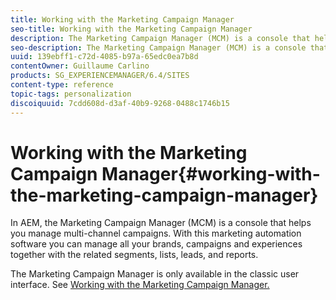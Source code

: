 ```yaml
---
title: Working with the Marketing Campaign Manager
seo-title: Working with the Marketing Campaign Manager
description: The Marketing Campaign Manager (MCM) is a console that helps you manage multi-channel campaigns
seo-description: The Marketing Campaign Manager (MCM) is a console that helps you manage multi-channel campaigns
uuid: 139ebff1-c72d-4085-b97a-65edc0ea7b8d
contentOwner: Guillaume Carlino
products: SG_EXPERIENCEMANAGER/6.4/SITES
content-type: reference
topic-tags: personalization
discoiquuid: 7cdd608d-d3af-40b9-9268-0488c1746b15
---
```


# Working with the Marketing Campaign Manager{#working-with-the-marketing-campaign-manager}

In AEM, the Marketing Campaign Manager (MCM) is a console that helps you manage multi-channel campaigns. With this marketing automation software you can manage all your brands, campaigns and experiences together with the related segments, lists, leads, and reports.

The Marketing Campaign Manager is only available in the classic user interface. See [Working with the Marketing Campaign Manager.](../../../sites/classic-ui-authoring/using/classic-personalization-campaigns-mktg-manager.md)
